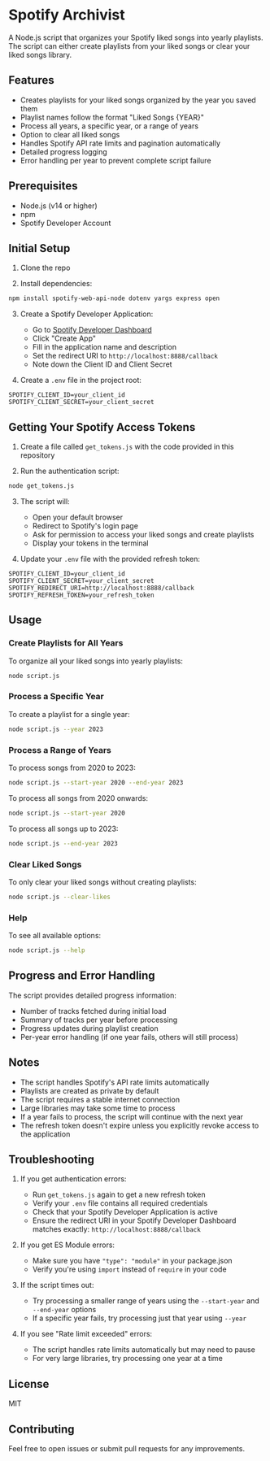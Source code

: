 # Spotify Archivist

A Node.js script that organizes your Spotify liked songs into yearly playlists. The script can either create playlists from your liked songs or clear your liked songs library.

## Features

- Creates playlists for your liked songs organized by the year you saved them
- Playlist names follow the format "Liked Songs {YEAR}"
- Process all years, a specific year, or a range of years
- Option to clear all liked songs
- Handles Spotify API rate limits and pagination automatically
- Detailed progress logging
- Error handling per year to prevent complete script failure

## Prerequisites

- Node.js (v14 or higher)
- npm
- Spotify Developer Account

## Initial Setup

1. Clone the repo

2. Install dependencies:

```bash
npm install spotify-web-api-node dotenv yargs express open
```

3. Create a Spotify Developer Application:

   - Go to [Spotify Developer Dashboard](https://developer.spotify.com/dashboard)
   - Click "Create App"
   - Fill in the application name and description
   - Set the redirect URI to `http://localhost:8888/callback`
   - Note down the Client ID and Client Secret

4. Create a `.env` file in the project root:

```
SPOTIFY_CLIENT_ID=your_client_id
SPOTIFY_CLIENT_SECRET=your_client_secret
```

## Getting Your Spotify Access Tokens

1. Create a file called `get_tokens.js` with the code provided in this repository

2. Run the authentication script:

```bash
node get_tokens.js
```

3. The script will:

   - Open your default browser
   - Redirect to Spotify's login page
   - Ask for permission to access your liked songs and create playlists
   - Display your tokens in the terminal

4. Update your `.env` file with the provided refresh token:

```
SPOTIFY_CLIENT_ID=your_client_id
SPOTIFY_CLIENT_SECRET=your_client_secret
SPOTIFY_REDIRECT_URI=http://localhost:8888/callback
SPOTIFY_REFRESH_TOKEN=your_refresh_token
```

## Usage

### Create Playlists for All Years

To organize all your liked songs into yearly playlists:

```bash
node script.js
```

### Process a Specific Year

To create a playlist for a single year:

```bash
node script.js --year 2023
```

### Process a Range of Years

To process songs from 2020 to 2023:

```bash
node script.js --start-year 2020 --end-year 2023
```

To process all songs from 2020 onwards:

```bash
node script.js --start-year 2020
```

To process all songs up to 2023:

```bash
node script.js --end-year 2023
```

### Clear Liked Songs

To only clear your liked songs without creating playlists:

```bash
node script.js --clear-likes
```

### Help

To see all available options:

```bash
node script.js --help
```

## Progress and Error Handling

The script provides detailed progress information:

- Number of tracks fetched during initial load
- Summary of tracks per year before processing
- Progress updates during playlist creation
- Per-year error handling (if one year fails, others will still process)

## Notes

- The script handles Spotify's API rate limits automatically
- Playlists are created as private by default
- The script requires a stable internet connection
- Large libraries may take some time to process
- If a year fails to process, the script will continue with the next year
- The refresh token doesn't expire unless you explicitly revoke access to the application

## Troubleshooting

1. If you get authentication errors:

   - Run `get_tokens.js` again to get a new refresh token
   - Verify your `.env` file contains all required credentials
   - Check that your Spotify Developer Application is active
   - Ensure the redirect URI in your Spotify Developer Dashboard matches exactly: `http://localhost:8888/callback`

2. If you get ES Module errors:

   - Make sure you have `"type": "module"` in your package.json
   - Verify you're using `import` instead of `require` in your code

3. If the script times out:

   - Try processing a smaller range of years using the `--start-year` and `--end-year` options
   - If a specific year fails, try processing just that year using `--year`

4. If you see "Rate limit exceeded" errors:
   - The script handles rate limits automatically but may need to pause
   - For very large libraries, try processing one year at a time

## License

MIT

## Contributing

Feel free to open issues or submit pull requests for any improvements.
